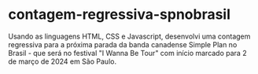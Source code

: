 # contagem-regressiva-spnobrasil

Usando as linguagens HTML, CSS e Javascript, desenvolvi uma contagem regressiva para a próxima parada da banda canadense Simple Plan no Brasil - que será no festival "I Wanna Be Tour" com início marcado para 2 de março de 2024 em São Paulo. 

